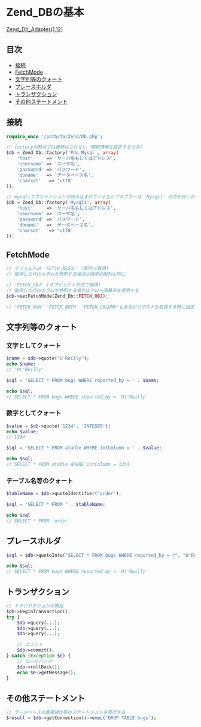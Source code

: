 # Zend_DBの基本

  [Zend_Db_Adapter(1.12)](http://framework.zend.com/manual/1.12/ja/zend.db.adapter.html)

## 目次

- [接続](#接続)
- [FetchMode](#FetchMode)
- [文字列等のクォート](#文字列等のクォート)
- [プレースホルダ](#プレースホルダ)
- [トランザクション](#トランザクション)
- [その他ステートメント](#その他ステートメント)

## 接続

```php
require_once '/path/to/Zend/Db.php';

// factoryの時点では接続はされない（接続情報を設定するのみ）
$db = Zend_Db::factory('Pdo_Mysql', array(
    'host'     => 'サーバ名もしくはアドレス',
    'username' => 'ユーザ名',
    'password' => 'パスワード',
    'dbname'   => 'データベース名',
    'charset'   => 'utf8'
));

// mysqliエクステンションが読み込まれているならアダプターは 'Mysqli' の方が良いかも
$db = Zend_Db::factory('Mysqli', array(
    'host'     => 'サーバ名もしくはアドレス',
    'username' => 'ユーザ名',
    'password' => 'パスワード',
    'dbname'   => 'データベース名',
    'charset'   => 'utf8'
));
```

## FetchMode

```php
// デフォルトは 'FETCH_ASSOC' (配列で取得)
// 取得した行のカラムを参照する場合は通常の配列と同じ

// 'FETCH_OBJ' (オブジェクト形式で取得)
// 取得した行のカラムを参照する場合はアロー演算子を使用する
$db->setFetchMode(Zend_Db::FETCH_OBJ);

// 'FETCH_NUM' 'FETCH_BOTH' 'FETCH_COLUMN'もあるがリザルトを取得する時に指定できるので使用することはない
```

## 文字列等のクォート

### 文字としてクォート

```php
$name = $db->quote("O'Reilly");
echo $name;
// 'O\'Reilly'

$sql = 'SELECT * FROM bugs WHERE reported_by = ' . $name;

echo $sql;
// SELECT * FROM bugs WHERE reported_by = 'O\'Reilly'
```

### 数字としてクォート

```php
$value = $db->quote('1234', 'INTEGER');
echo $value;
// 1234

$sql = 'SELECT * FROM atable WHERE intColumn = ' . $value;

echo $sql;
// SELECT * FROM atable WHERE intColumn = 1234
```

### テーブル名等のクォート

```php
$tableName = $db->quoteIdentifier('order');

$sql = 'SELECT * FROM ' . $tableName;

echo $sql
// SELECT * FROM `order`
```

## プレースホルダ

```php
$sql = $db->quoteInto("SELECT * FROM bugs WHERE reported_by = ?", "O'Reilly");

echo $sql;
// SELECT * FROM bugs WHERE reported_by = 'O\'Reilly'
```

## トランザクション

```php
// トランザクションの開始
$db->beginTransaction();
try {
    $db->query(...);
    $db->query(...);
    $db->query(...);

    // コミット
    $db->commit();
} catch (Exception $e) {
    // ロールバック
    $db->rollBack();
    echo $e->getMessage();
}
```

## その他ステートメント

```php
// データベースの直接操作等のステートメントを実行する
$result = $db->getConnection()->exec('DROP TABLE bugs');
```
